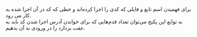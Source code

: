 برای فهمیدن اسم تابع و فایلی که کدی را اجرا کرده‌اند و خطی که کد در آن اجرا شده به کار می رود.<br>به توابع این پکیج می‌توان تعداد قدم‌هایی که برای خواندن آدرس اجرا شدن کد باید به عقب بردارد را در ورودی به آن بدهیم.
